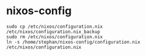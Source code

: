 # nixos-config

    sudo cp /etc/nixos/configuration.nix /etc/nixos/configuration.nix_backup
    sudo rm /etc/nixos/configuration.nix
    ln -s /home/stephan/nixos-config/configuration.nix /etc/nixos/configuration.nix
